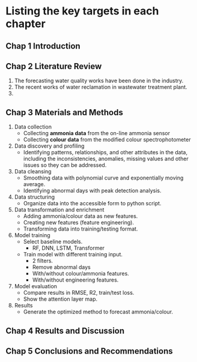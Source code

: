 # Listing the key targets in each chapter
## Chap 1 Introduction
## Chap 2 Literature Review
1. The forecasting water quality works have been done in the industry.
2. The recent works of water reclamation in wastewater treatment plant.
3. 

## Chap 3 Materials and Methods
1. Data collection 
    * Collecting __ammonia data__ from the on-line ammonia sensor
    * Collecting __colour data__ from the modified colour spectrophotometer
2. Data discovery and profiling
    * Identifying patterns, relationships, and other attributes in the data, including the inconsistencies, anomalies, missing values and other issues so they can be addressed.
3. Data cleansing
    * Smoothing data with polynomial curve and exponentially moving average.
    * Identifying abnormal days with peak detection analysis.
4. Data structuring
    * Organize data into the accessible form to python script.
5. Data transformation and enrichment
    * Adding ammonia/colour data as new features.
    * Creating new features (feature engineering).
    * Transforming data into training/testing format.
6. Model training
    * Select baseline models.
        * RF, DNN, LSTM, Transformer
    * Train model with different training input.
        * 2 filters.
        * Remove abnormal days
        * With/without colour/ammonia features.
        * With/without engineering features.
7. Model evaluation
    * Compare results in RMSE, R2, train/test loss.
    * Show the attention layer map.
8. Results
    * Generate the optimized method to forecast ammonia/colour.
## Chap 4 Results and Discussion
## Chap 5 Conclusions and Recommendations
